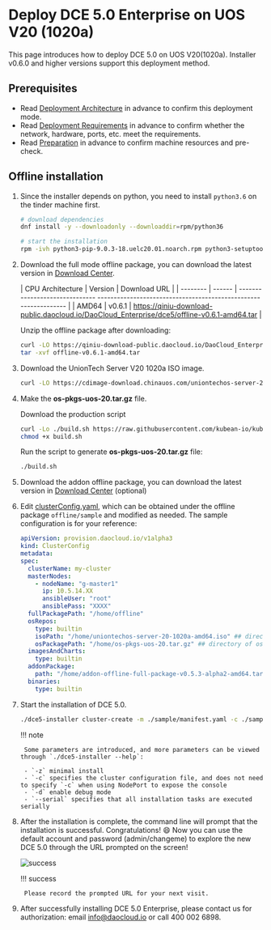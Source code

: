 # Deploy DCE 5.0 Enterprise on UOS V20 (1020a)

This page introduces how to deploy DCE 5.0 on UOS V20(1020a).
Installer v0.6.0 and higher versions support this deployment method.

## Prerequisites

- Read [Deployment Architecture](../commercial/deploy-arch.md) in advance to confirm this deployment mode.
- Read [Deployment Requirements](../commercial/deploy-requirements.md) in advance to confirm whether the
  network, hardware, ports, etc. meet the requirements.
- Read [Preparation](../commercial/prepare.md) in advance to confirm machine resources and pre-check.

## Offline installation

1. Since the installer depends on python, you need to install `python3.6` on the tinder machine first.

    ```bash
    # download dependencies
    dnf install -y --downloadonly --downloaddir=rpm/python36

    # start the installation
    rpm -ivh python3-pip-9.0.3-18.uelc20.01.noarch.rpm python3-setuptools-39.2.0-7.uelc20.2.noarch.rpm python36-3.6.8-2.module+uelc20+36 +6174170c.x86_64.rpm
    ```

2. Download the full mode offline package, you can download the latest version in [Download Center](../../download/index.md).

    | CPU Architecture | Version | Download URL |
    | -------- | ------ | ------------------------------ -------------------------------------------------- -------------- |
    | AMD64 | v0.6.1 | <https://qiniu-download-public.daocloud.io/DaoCloud_Enterprise/dce5/offline-v0.6.1-amd64.tar> |

    Unzip the offline package after downloading:

    ```bash
    curl -LO https://qiniu-download-public.daocloud.io/DaoCloud_Enterprise/dce5/offline-v0.6.1-amd64.tar
    tar -xvf offline-v0.6.1-amd64.tar
    ```

3. Download the UnionTech Server V20 1020a ISO image.

    ```bash
    curl -LO https://cdimage-download.chinauos.com/uniontechos-server-20-1020a-amd64.iso
    ```

4. Make the **os-pkgs-uos-20.tar.gz** file.

    Download the production script

    ```bash
    curl -Lo ./build.sh https://raw.githubusercontent.com/kubean-io/kubean/main/build/os-packages/others/uos_v20/build.sh
    chmod +x build.sh
    ```

    Run the script to generate **os-pkgs-uos-20.tar.gz** file:

    ```bash
    ./build.sh
    ```

5. Download the addon offline package, you can download the latest version in [Download Center](../../download/index.md) (optional)

6. Edit [clusterConfig.yaml](../commercial/cluster-config.md), which can be obtained under the offline package
   `offline/sample` and modified as needed. The sample configuration is for your reference:

    ```yaml
    apiVersion: provision.daocloud.io/v1alpha3
    kind: ClusterConfig
    metadata:
    spec:
      clusterName: my-cluster
      masterNodes:
        - nodeName: "g-master1"
          ip: 10.5.14.XX
          ansibleUser: "root"
          ansiblePass: "XXXX"
      fullPackagePath: "/home/offline"
      osRepos:
        type: builtin
        isoPath: "/home/uniontechos-server-20-1020a-amd64.iso" ## directory of ISO
        osPackagePath: "/home/os-pkgs-uos-20.tar.gz" ## directory of os-pkgs
      imagesAndCharts:
        type: builtin
      addonPackage:
        path: "/home/addon-offline-full-package-v0.5.3-alpha2-amd64.tar.gz" ## directory of addon
      binaries:
        type: builtin
    ```

7. Start the installation of DCE 5.0.

    ```bash
    ./dce5-installer cluster-create -m ./sample/manifest.yaml -c ./sample/clusterConfig.yaml
    ```

    !!! note

        Some parameters are introduced, and more parameters can be viewed through `./dce5-installer --help`:

        - `-z` minimal install
        - `-c` specifies the cluster configuration file, and does not need to specify `-c` when using NodePort to expose the console
        - `-d` enable debug mode
        - `--serial` specifies that all installation tasks are executed serially

8. After the installation is complete, the command line will prompt that the installation is successful.
   Congratulations! :smile: Now you can use the default account and password (admin/changeme) to explore
   the new DCE 5.0 through the URL prompted on the screen!

    ![success](https://docs.daocloud.io/daocloud-docs-images/docs/install/images/success.png)

    !!! success

        Please record the prompted URL for your next visit.

9. After successfully installing DCE 5.0 Enterprise, please contact us for authorization: email [info@daocloud.io](mailto:info@daocloud.io) or call 400 002 6898.
